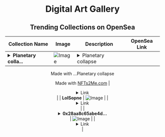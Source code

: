 <div align="center">

# Digital Art Gallery

## Trending Collections on OpenSea

| Collection Name                       | Image                                                                                     | Description                       | OpenSea Link                                                                                          |
|---------------------------------------|-------------------------------------------------------------------------------------------|-----------------------------------|--------------------------------------------------------------------------------------------------------|
| **<details><summary>Planetary colla...</summary>Planetary collapse</details>** | ![Image](https://i.seadn.io/s/raw/files/29060e5c4e1d2e98058bd7f47d22d040.webp?w=500&auto=format?w=200&auto=format) | <details><summary>Planetary collapse

Made with ...</summary>Planetary collapse

Made with [NFTs2Me.com](https://nfts2me.com/)</details> | <details><summary>Link</summary>[Planetary collapse](https://opensea.io/collection/planetary-collapse-1)</details> |
| **LolSopne** | ![Image](https://i.seadn.io/s/raw/files/94f3748f7493137647ece7fbc7bc78a7.jpg?w=500&auto=format?w=200&auto=format) |  | <details><summary>Link</summary>[LolSopne](https://opensea.io/collection/lolsopne)</details> |
| **<details><summary>0x28aa8c65abe4d...</summary>0x28aa8c65abe4d2bffdd6a084b657a10186f798dc</details>** | ![Image](https://i.seadn.io/s/raw/files/842e2fc64bbefa6b8c5532fed49b3e70.png?w=500&auto=format?w=200&auto=format) |  | <details><summary>Link</summary>[0x28aa8c65abe4d2bffdd6a084b657a10186f798dc](https://opensea.io/collection/0x28aa8c65abe4d2bffdd6a084b657a10186f798dc)</details> |

</div>